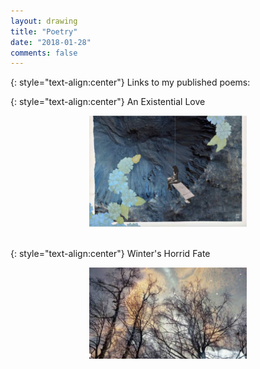 ```yaml
---
layout: drawing
title: "Poetry"
date: "2018-01-28"
comments: false
---
```


{: style="text-align:center"}
Links to my published poems:
<br>

{: style="text-align:center"} 
An Existential Love

<a href="https://graphitepublications.com/poetry-an-existential-love/">

<center><a href="https://graphitepublications.com/poetry-an-existential-love/"><img src="/images/love.jpg" alt="Poem Picture" style="width:50%; height:50%"></a></center>
<br>


{: style="text-align:center"}
Winter's Horrid Fate

<center><a href="https://graphitepublications.com/poetry-winters-horrid-fate/"><img src="/images/WinterFate.jpg" alt="Poem Picture" style="width:50%; height:50%"></a></center>
